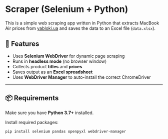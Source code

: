 # Scraper (Selenium + Python)

This is a simple web scraping app written in Python that extracts MacBook Air prices from [yabloki.ua](https://yabloki.ua/mac/macbook-air/?header=22) and saves the data to an Excel file (`data.xlsx`).

## 🚀 Features

- Uses **Selenium WebDriver** for dynamic page scraping
- Runs in **headless mode** (no browser window)
- Collects product **titles** and **prices**
- Saves output as an **Excel spreadsheet**
- Uses **WebDriver Manager** to auto-install the correct ChromeDriver

---

## 📦 Requirements

Make sure you have **Python 3.7+** installed.

Install required packages:

```bash
pip install selenium pandas openpyxl webdriver-manager
